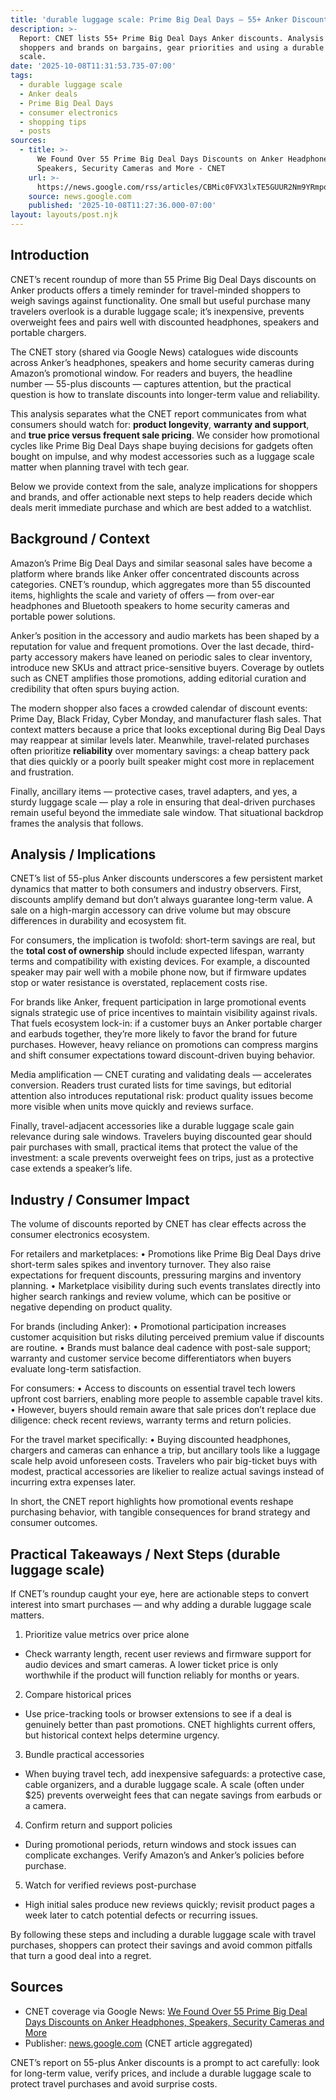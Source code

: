 ```yaml
---
title: 'durable luggage scale: Prime Big Deal Days — 55+ Anker Discounts'
description: >-
  Report: CNET lists 55+ Prime Big Deal Days Anker discounts. Analysis for
  shoppers and brands on bargains, gear priorities and using a durable luggage
  scale.
date: '2025-10-08T11:31:53.735-07:00'
tags:
  - durable luggage scale
  - Anker deals
  - Prime Big Deal Days
  - consumer electronics
  - shopping tips
  - posts
sources:
  - title: >-
      We Found Over 55 Prime Big Deal Days Discounts on Anker Headphones,
      Speakers, Security Cameras and More - CNET
    url: >-
      https://news.google.com/rss/articles/CBMic0FVX3lxTE5GUUR2Nm9YRmpoMmdxckpqTXpSSlY2TE5rajBfX1cyemJ4OFg1T3JBVjNDY0ZOb19FNWZLbXNlZ0NmSzlTQVNMRW5OcHBka1pCQlJ2SlE5bENIRnZTc3BIdkNZajFDaThtbHFoS2ZFVktIaXc?oc=5
    source: news.google.com
    published: '2025-10-08T11:27:36.000-07:00'
layout: layouts/post.njk
---
```


## Introduction

CNET’s recent roundup of more than 55 Prime Big Deal Days discounts on Anker products offers a timely reminder for travel-minded shoppers to weigh savings against functionality. One small but useful purchase many travelers overlook is a durable luggage scale; it’s inexpensive, prevents overweight fees and pairs well with discounted headphones, speakers and portable chargers.

The CNET story (shared via Google News) catalogues wide discounts across Anker’s headphones, speakers and home security cameras during Amazon’s promotional window. For readers and buyers, the headline number — 55-plus discounts — captures attention, but the practical question is how to translate discounts into longer-term value and reliability.

This analysis separates what the CNET report communicates from what consumers should watch for: **product longevity**, **warranty and support**, and **true price versus frequent sale pricing**. We consider how promotional cycles like Prime Big Deal Days shape buying decisions for gadgets often bought on impulse, and why modest accessories such as a luggage scale matter when planning travel with tech gear.

Below we provide context from the sale, analyze implications for shoppers and brands, and offer actionable next steps to help readers decide which deals merit immediate purchase and which are best added to a watchlist.

## Background / Context

Amazon’s Prime Big Deal Days and similar seasonal sales have become a platform where brands like Anker offer concentrated discounts across categories. CNET’s roundup, which aggregates more than 55 discounted items, highlights the scale and variety of offers — from over-ear headphones and Bluetooth speakers to home security cameras and portable power solutions.

Anker’s position in the accessory and audio markets has been shaped by a reputation for value and frequent promotions. Over the last decade, third-party accessory makers have leaned on periodic sales to clear inventory, introduce new SKUs and attract price-sensitive buyers. Coverage by outlets such as CNET amplifies those promotions, adding editorial curation and credibility that often spurs buying action.

The modern shopper also faces a crowded calendar of discount events: Prime Day, Black Friday, Cyber Monday, and manufacturer flash sales. That context matters because a price that looks exceptional during Big Deal Days may reappear at similar levels later. Meanwhile, travel-related purchases often prioritize **reliability** over momentary savings: a cheap battery pack that dies quickly or a poorly built speaker might cost more in replacement and frustration.

Finally, ancillary items — protective cases, travel adapters, and yes, a sturdy luggage scale — play a role in ensuring that deal-driven purchases remain useful beyond the immediate sale window. That situational backdrop frames the analysis that follows.

## Analysis / Implications

CNET’s list of 55-plus Anker discounts underscores a few persistent market dynamics that matter to both consumers and industry observers. First, discounts amplify demand but don’t always guarantee long-term value. A sale on a high-margin accessory can drive volume but may obscure differences in durability and ecosystem fit.

For consumers, the implication is twofold: short-term savings are real, but the **total cost of ownership** should include expected lifespan, warranty terms and compatibility with existing devices. For example, a discounted speaker may pair well with a mobile phone now, but if firmware updates stop or water resistance is overstated, replacement costs rise.

For brands like Anker, frequent participation in large promotional events signals strategic use of price incentives to maintain visibility against rivals. That fuels ecosystem lock-in: if a customer buys an Anker portable charger and earbuds together, they’re more likely to favor the brand for future purchases. However, heavy reliance on promotions can compress margins and shift consumer expectations toward discount-driven buying behavior.

Media amplification — CNET curating and validating deals — accelerates conversion. Readers trust curated lists for time savings, but editorial attention also introduces reputational risk: product quality issues become more visible when units move quickly and reviews surface.

Finally, travel-adjacent accessories like a durable luggage scale gain relevance during sale windows. Travelers buying discounted gear should pair purchases with small, practical items that protect the value of the investment: a scale prevents overweight fees on trips, just as a protective case extends a speaker’s life.

## Industry / Consumer Impact

The volume of discounts reported by CNET has clear effects across the consumer electronics ecosystem.

For retailers and marketplaces: • Promotions like Prime Big Deal Days drive short-term sales spikes and inventory turnover. They also raise expectations for frequent discounts, pressuring margins and inventory planning. • Marketplace visibility during such events translates directly into higher search rankings and review volume, which can be positive or negative depending on product quality.

For brands (including Anker): • Promotional participation increases customer acquisition but risks diluting perceived premium value if discounts are routine. • Brands must balance deal cadence with post-sale support; warranty and customer service become differentiators when buyers evaluate long-term satisfaction.

For consumers: • Access to discounts on essential travel tech lowers upfront cost barriers, enabling more people to assemble capable travel kits. • However, buyers should remain aware that sale prices don’t replace due diligence: check recent reviews, warranty terms and return policies.

For the travel market specifically: • Buying discounted headphones, chargers and cameras can enhance a trip, but ancillary tools like a luggage scale help avoid unforeseen costs. Travelers who pair big-ticket buys with modest, practical accessories are likelier to realize actual savings instead of incurring extra expenses later.

In short, the CNET report highlights how promotional events reshape purchasing behavior, with tangible consequences for brand strategy and consumer outcomes.

## Practical Takeaways / Next Steps (durable luggage scale)

If CNET’s roundup caught your eye, here are actionable steps to convert interest into smart purchases — and why adding a durable luggage scale matters.

1. Prioritize value metrics over price alone

- Check warranty length, recent user reviews and firmware support for audio devices and smart cameras. A lower ticket price is only worthwhile if the product will function reliably for months or years.

2. Compare historical prices

- Use price-tracking tools or browser extensions to see if a deal is genuinely better than past promotions. CNET highlights current offers, but historical context helps determine urgency.

3. Bundle practical accessories

- When buying travel tech, add inexpensive safeguards: a protective case, cable organizers, and a durable luggage scale. A scale (often under $25) prevents overweight fees that can negate savings from earbuds or a camera.

4. Confirm return and support policies

- During promotional periods, return windows and stock issues can complicate exchanges. Verify Amazon’s and Anker’s policies before purchase.

5. Watch for verified reviews post-purchase

- High initial sales produce new reviews quickly; revisit product pages a week later to catch potential defects or recurring issues.

By following these steps and including a durable luggage scale with travel purchases, shoppers can protect their savings and avoid common pitfalls that turn a good deal into a regret.

## Sources

- CNET coverage via Google News: [We Found Over 55 Prime Big Deal Days Discounts on Anker Headphones, Speakers, Security Cameras and More](https://news.google.com/rss/articles/CBMic0FVX3lxTE5GUUR2Nm9YRmpoMmdxckpqTXpSSlY2TE5rajBfX1cyemJ4OFg1T3JBVjNDY0ZOb19FNWZLbXNlZ0NmSzlTQVNMRW5OcHBka1pCQlJ2SlE5bENIRnZTc3BIdkNZajFDaThtbHFoS2ZFVktIaXc?oc=5)
- Publisher: [news.google.com](https://news.google.com) (CNET article aggregated)

CNET’s report on 55-plus Anker discounts is a prompt to act carefully: look for long-term value, verify prices, and include a durable luggage scale to protect travel purchases and avoid surprise costs.
